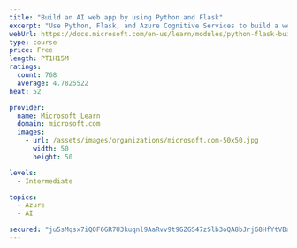 ```yaml
---
title: "Build an AI web app by using Python and Flask"
excerpt: "Use Python, Flask, and Azure Cognitive Services to build a web app that incorporates AI"
webUrl: https://docs.microsoft.com/en-us/learn/modules/python-flask-build-ai-web-app/
type: course
price: Free
length: PT1H15M
ratings:
  count: 768
  average: 4.7825522
heat: 52

provider:
  name: Microsoft Learn
  domain: microsoft.com
  images:
    - url: /assets/images/organizations/microsoft.com-50x50.jpg
      width: 50
      height: 50

levels:
  - Intermediate

topics:
  - Azure
  - AI

secured: "ju5sMqsx7iQOF6GR7U3kuqnl9AaRvv9t9GZGS47zSlb3oQA8bJrj68HfYtVBaZ9rfZo5NxHc2JbPB04iKy3J3vOC4b16nr6alWEcGcQ7LfSLsZkwFjtmE4wPZJ5oV5W+MErw5kVrGMDVDkeppqK38/5jMW7BDptG4dlHaYRMX/4MaglDSwnKu6I+B7nBIV+4iMfL+oc2wR+uTfUIwUHQGe9isrtQ25QmrbrUUGOhVWpTHMtVs1LaVFsxW4zFqphrNR24QrEUar89CJKQC8UojU/KQn6mmUd+YOIK4To5qlgn6WbjfRG+xgL1n6zoMOn5kta5VM21w/UPcctvE7ol1+sDAmdkIJbkaZDS24hpc7SGMACHWZoQn9U2Q9Sw2lKAtgSk6emzuWPFuGzcgus2A/CRHwsaXCX9EN7c0CXSAxE=;eAd2S3s11+Ivqz14r3MyMQ=="
---
```



